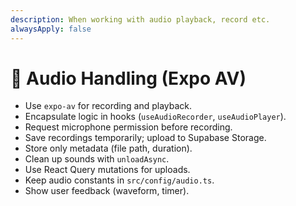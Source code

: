 ```yaml
---
description: When working with audio playback, record etc.
alwaysApply: false
---
```

# 🎤 Audio Handling (Expo AV)

- Use `expo-av` for recording and playback.
- Encapsulate logic in hooks (`useAudioRecorder`, `useAudioPlayer`).
- Request microphone permission before recording.
- Save recordings temporarily; upload to Supabase Storage.
- Store only metadata (file path, duration).
- Clean up sounds with `unloadAsync`.
- Use React Query mutations for uploads.
- Keep audio constants in `src/config/audio.ts`.
- Show user feedback (waveform, timer).
